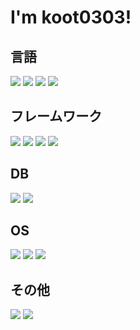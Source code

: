 # I'm koot0303!

## 言語
<div>
  <img src="https://img.shields.io/badge/-Python-a9a9a9.svg?logo=python&style=plastic">
  <img src="https://img.shields.io/badge/-JavaScript-a9a9a9.svg?logo=javascript&style=plastic">
  <img src="https://img.shields.io/badge/-HTML-a9a9a9.svg?logo=html5&style=plastic">
  <img src="https://img.shields.io/badge/-CSS-a9a9a9.svg?logo=css3&style=plastic">
</div>

## フレームワーク
<div>
  <img src="https://img.shields.io/badge/-Django-a9a9a9.svg?logo=django&style=plastic"> 
  <img src="https://img.shields.io/badge/-Flask-a9a9a9.svg?logo=flask&style=plastic">
  <img src="https://img.shields.io/badge/-Vue.js-a9a9a9.svg?logo=vue.js&style=plastic">
  <img src="https://img.shields.io/badge/-Node.js-a9a9a9.svg?logo=node.js&style=plastic">
</div>

## DB
<div>
  <img src="https://img.shields.io/badge/-MySQL-a9a9a9.svg?logo=mysql&style=plastic">
  <img src="https://img.shields.io/badge/-SQLite-a9a9a9.svg?logo=sqlite&style=plastic">
</div>

## OS
<div>
  <img src="https://img.shields.io/badge/-Windows-a9a9a9.svg?logo=windows&style=flat">
  <img src="https://img.shields.io/badge/-Linux-a9a9a9.svg?logo=linux&style=plastic">
  <img src="https://img.shields.io/badge/-RaspberryPi-a9a9a9.svg?logo=raspberrypi&style=plastic">
</div>

## その他
<div>
  <img src="https://img.shields.io/badge/-Git-a9a9a9.svg?logo=git&style=plastic">
  <img src="https://img.shields.io/badge/-GitHub-a9a9a9.svg?logo=github&style=plastic">
</div>
